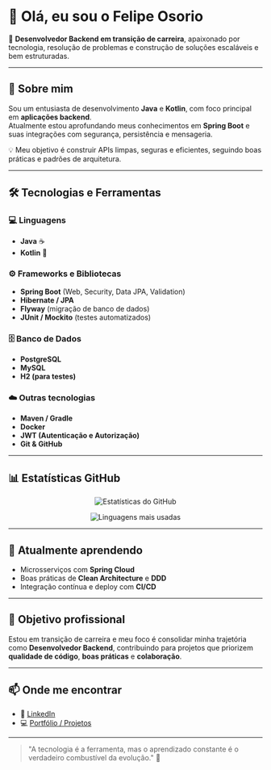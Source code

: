 # 👋 Olá, eu sou o Felipe Osorio

🎯 **Desenvolvedor Backend em transição de carreira**, apaixonado por tecnologia, resolução de problemas e construção de soluções escaláveis e bem estruturadas.

---

## 🚀 Sobre mim
Sou um entusiasta de desenvolvimento **Java** e **Kotlin**, com foco principal em **aplicações backend**.  
Atualmente estou aprofundando meus conhecimentos em **Spring Boot** e suas integrações com segurança, persistência e mensageria.

💡 Meu objetivo é construir APIs limpas, seguras e eficientes, seguindo boas práticas e padrões de arquitetura.

---

## 🛠️ Tecnologias e Ferramentas

### 💻 Linguagens
- **Java** ☕  
- **Kotlin** 🧩  

### ⚙️ Frameworks e Bibliotecas
- **Spring Boot** (Web, Security, Data JPA, Validation)
- **Hibernate / JPA**
- **Flyway** (migração de banco de dados)
- **JUnit / Mockito** (testes automatizados)

### 🗄️ Banco de Dados
- **PostgreSQL**
- **MySQL**
- **H2 (para testes)**

### ☁️ Outras tecnologias
- **Maven / Gradle**
- **Docker**
- **JWT (Autenticação e Autorização)**
- **Git & GitHub**

---

## 📊 Estatísticas GitHub

<div align="center">

![Estatísticas do GitHub](https://github-readme-stats.vercel.app/api?username=Felipe-Osorio-Dev&show_icons=true&theme=github_dark&hide_title=true&count_private=true)

![Linguagens mais usadas](https://github-readme-stats.vercel.app/api/top-langs/?username=Felipe-Osorio-Dev&layout=compact&theme=github_dark)

</div>

---

## 🌱 Atualmente aprendendo
- Microsserviços com **Spring Cloud**
- Boas práticas de **Clean Architecture** e **DDD**
- Integração contínua e deploy com **CI/CD**

---

## 🎯 Objetivo profissional
Estou em transição de carreira e meu foco é consolidar minha trajetória como **Desenvolvedor Backend**, contribuindo para projetos que priorizem **qualidade de código**, **boas práticas** e **colaboração**.

---

## 📫 Onde me encontrar
- 💼 [LinkedIn](https://www.linkedin.com/in/felipe-os%C3%B3rio-765b07296/)
- 💻 [Portfólio / Projetos](https://github.com/seu-usuario)

---

> "A tecnologia é a ferramenta, mas o aprendizado constante é o verdadeiro combustível da evolução." 🚀
